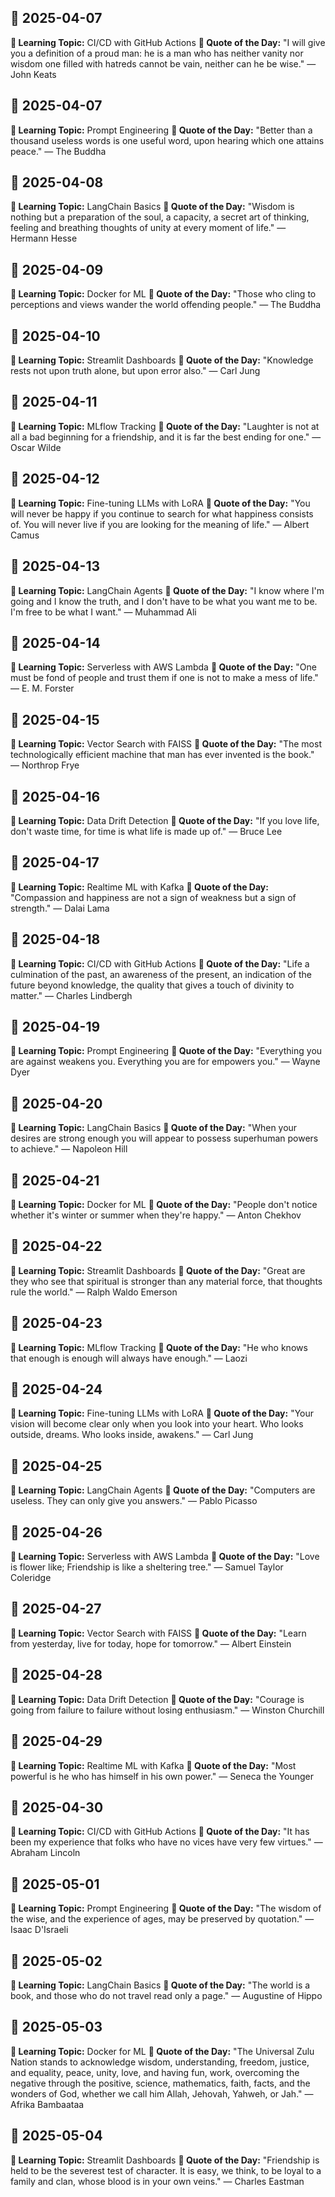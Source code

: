 ## 📅 2025-04-07
**🧠 Learning Topic:** CI/CD with GitHub Actions
**💬 Quote of the Day:** "I will give you a definition of a proud man: he is a man who has neither vanity nor wisdom one filled with hatreds cannot be vain, neither can he be wise." — John Keats

## 📅 2025-04-07
**🧠 Learning Topic:** Prompt Engineering
**💬 Quote of the Day:** "Better than a thousand useless words is one useful word, upon hearing which one attains peace." — The Buddha

## 📅 2025-04-08
**🧠 Learning Topic:** LangChain Basics
**💬 Quote of the Day:** "Wisdom is nothing but a preparation of the soul, a capacity, a secret art of thinking, feeling and breathing thoughts of unity at every moment of life." — Hermann Hesse

## 📅 2025-04-09
**🧠 Learning Topic:** Docker for ML
**💬 Quote of the Day:** "Those who cling to perceptions and views wander the world offending people." — The Buddha

## 📅 2025-04-10
**🧠 Learning Topic:** Streamlit Dashboards
**💬 Quote of the Day:** "Knowledge rests not upon truth alone, but upon error also." — Carl Jung

## 📅 2025-04-11
**🧠 Learning Topic:** MLflow Tracking
**💬 Quote of the Day:** "Laughter is not at all a bad beginning for a friendship, and it is far the best ending for one." — Oscar Wilde

## 📅 2025-04-12
**🧠 Learning Topic:** Fine-tuning LLMs with LoRA
**💬 Quote of the Day:** "You will never be happy if you continue to search for what happiness consists of. You will never live if you are looking for the meaning of life." — Albert Camus

## 📅 2025-04-13
**🧠 Learning Topic:** LangChain Agents
**💬 Quote of the Day:** "I know where I'm going and I know the truth, and I don't have to be what you want me to be. I'm free to be what I want." — Muhammad Ali

## 📅 2025-04-14
**🧠 Learning Topic:** Serverless with AWS Lambda
**💬 Quote of the Day:** "One must be fond of people and trust them if one is not to make a mess of life." — E. M. Forster

## 📅 2025-04-15
**🧠 Learning Topic:** Vector Search with FAISS
**💬 Quote of the Day:** "The most technologically efficient machine that man has ever invented is the book." — Northrop Frye

## 📅 2025-04-16
**🧠 Learning Topic:** Data Drift Detection
**💬 Quote of the Day:** "If you love life, don't waste time, for time is what life is made up of." — Bruce Lee

## 📅 2025-04-17
**🧠 Learning Topic:** Realtime ML with Kafka
**💬 Quote of the Day:** "Compassion and happiness are not a sign of weakness but a sign of strength." — Dalai Lama

## 📅 2025-04-18
**🧠 Learning Topic:** CI/CD with GitHub Actions
**💬 Quote of the Day:** "Life a culmination of the past, an awareness of the present, an indication of the future beyond knowledge, the quality that gives a touch of divinity to matter." — Charles Lindbergh

## 📅 2025-04-19
**🧠 Learning Topic:** Prompt Engineering
**💬 Quote of the Day:** "Everything you are against weakens you. Everything you are for empowers you." — Wayne Dyer

## 📅 2025-04-20
**🧠 Learning Topic:** LangChain Basics
**💬 Quote of the Day:** "When your desires are strong enough you will appear to possess superhuman powers to achieve." — Napoleon Hill

## 📅 2025-04-21
**🧠 Learning Topic:** Docker for ML
**💬 Quote of the Day:** "People don't notice whether it's winter or summer when they're happy." — Anton Chekhov

## 📅 2025-04-22
**🧠 Learning Topic:** Streamlit Dashboards
**💬 Quote of the Day:** "Great are they who see that spiritual is stronger than any material force, that thoughts rule the world." — Ralph Waldo Emerson

## 📅 2025-04-23
**🧠 Learning Topic:** MLflow Tracking
**💬 Quote of the Day:** "He who knows that enough is enough will always have enough." — Laozi

## 📅 2025-04-24
**🧠 Learning Topic:** Fine-tuning LLMs with LoRA
**💬 Quote of the Day:** "Your vision will become clear only when you look into your heart. Who looks outside, dreams. Who looks inside, awakens." — Carl Jung

## 📅 2025-04-25
**🧠 Learning Topic:** LangChain Agents
**💬 Quote of the Day:** "Computers are useless. They can only give you answers." — Pablo Picasso

## 📅 2025-04-26
**🧠 Learning Topic:** Serverless with AWS Lambda
**💬 Quote of the Day:** "Love is flower like; Friendship is like a sheltering tree." — Samuel Taylor Coleridge

## 📅 2025-04-27
**🧠 Learning Topic:** Vector Search with FAISS
**💬 Quote of the Day:** "Learn from yesterday, live for today, hope for tomorrow." — Albert Einstein

## 📅 2025-04-28
**🧠 Learning Topic:** Data Drift Detection
**💬 Quote of the Day:** "Courage is going from failure to failure without losing enthusiasm." — Winston Churchill

## 📅 2025-04-29
**🧠 Learning Topic:** Realtime ML with Kafka
**💬 Quote of the Day:** "Most powerful is he who has himself in his own power." — Seneca the Younger

## 📅 2025-04-30
**🧠 Learning Topic:** CI/CD with GitHub Actions
**💬 Quote of the Day:** "It has been my experience that folks who have no vices have very few virtues." — Abraham Lincoln

## 📅 2025-05-01
**🧠 Learning Topic:** Prompt Engineering
**💬 Quote of the Day:** "The wisdom of the wise, and the experience of ages, may be preserved by quotation." — Isaac D'Israeli

## 📅 2025-05-02
**🧠 Learning Topic:** LangChain Basics
**💬 Quote of the Day:** "The world is a book, and those who do not travel read only a page." — Augustine of Hippo

## 📅 2025-05-03
**🧠 Learning Topic:** Docker for ML
**💬 Quote of the Day:** "The Universal Zulu Nation stands to acknowledge wisdom, understanding, freedom, justice, and equality, peace, unity, love, and having fun, work, overcoming the negative through the positive, science, mathematics, faith, facts, and the wonders of God, whether we call him Allah, Jehovah, Yahweh, or Jah." — Afrika Bambaataa

## 📅 2025-05-04
**🧠 Learning Topic:** Streamlit Dashboards
**💬 Quote of the Day:** "Friendship is held to be the severest test of character. It is easy, we think, to be loyal to a family and clan, whose blood is in your own veins." — Charles Eastman

